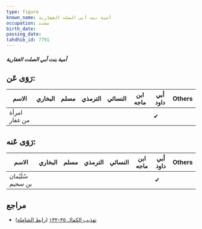 ```yaml
---
type: figure
known_name: أمية بنت أبي الصلت الغفارية
occupation: محدث
birth_date:
passing_date:
tahdhib_id: 7791
---
```

##### أمية بنت أبي الصلت الغفارية

## رَوَى عَن:
| الاسم         | البخاري | مسلم | الترمذي | النسائي | ابن ماجه | أبي داود | Others |
| ------------- | ------- | ---- | ------- | ------- | -------- | -------- | ------ |
| امرأة من غفار |         |      |         |         |          | ✔        |        |
## رَوَى عَنه:
| الاسم             | البخاري | مسلم | الترمذي | النسائي | ابن ماجه | أبي داود | Others |
| ----------------- | ------- | ---- | ------- | ------- | -------- | -------- | ------ |
| سُلَيْمان بن سحيم |         |      |         |         |          | ✔        |        |
## مراجع
- [تهذيب الكمال ٣٥-١٣٢](obsidian://open?vault=Tahdhib-al-Kamal&file=Figures/٧٧٩١-أمية%20بنت%20أبي%20الصلت%20الغفارية) ([رابط الشاملة](https://shamela.ws/book/3722/18731))